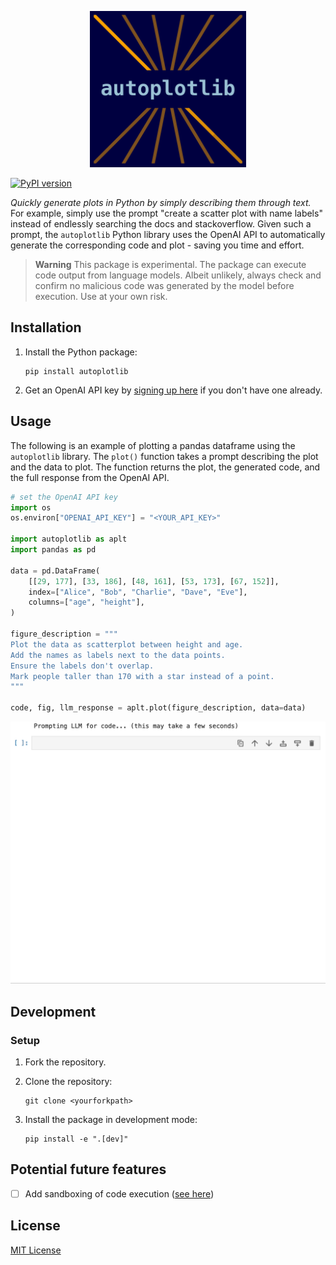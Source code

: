 <p align="center">
<img src="https://raw.githubusercontent.com/rdnfn/autoplotlib/main/docs/autoplotlib_logo.png" width="250" />
</p>

[![PyPI version](https://badge.fury.io/py/autoplotlib.svg)](https://pypi.org/project/autoplotlib/)

*Quickly generate plots in Python by simply describing them through text.* For example, simply use the prompt "create a scatter plot with name labels" instead of endlessly searching the docs and stackoverflow. Given such a prompt, the `autoplotlib` Python library uses the OpenAI API to automatically generate the corresponding code and plot - saving you time and effort.

> **Warning**
> This package is experimental. The package can execute code output from language models. Albeit unlikely, always check and confirm no malicious code was generated by the model before execution. Use at your own risk.

## Installation

1. Install the Python package:
    ```
    pip install autoplotlib
    ```
2. Get an OpenAI API key by [signing up here](https://platform.openai.com/overview) if you don't have one already.



## Usage

The following is an example of plotting a pandas dataframe using the `autoplotlib` library. The `plot()` function takes a prompt describing the plot and the data to plot. The function returns the plot, the generated code, and the full response from the OpenAI API.

```python
# set the OpenAI API key
import os
os.environ["OPENAI_API_KEY"] = "<YOUR_API_KEY>"

import autoplotlib as aplt
import pandas as pd

data = pd.DataFrame(
    [[29, 177], [33, 186], [48, 161], [53, 173], [67, 152]],
    index=["Alice", "Bob", "Charlie", "Dave", "Eve"],
    columns=["age", "height"],
)

figure_description = """
Plot the data as scatterplot between height and age.
Add the names as labels next to the data points.
Ensure the labels don't overlap.
Mark people taller than 170 with a star instead of a point.
"""

code, fig, llm_response = aplt.plot(figure_description, data=data)
```

<img src="https://raw.githubusercontent.com/rdnfn/autoplotlib/main/docs/autoplotlib_demo.gif" width="690" />

## Development

### Setup

1. Fork the repository.

2. Clone the repository:
    ```
    git clone <yourforkpath>
    ```

3. Install the package in development mode:
    ```
    pip install -e ".[dev]"
    ```

## Potential future features

- [ ] Add sandboxing of code execution ([see here](https://stackoverflow.com/questions/3068139/how-can-i-sandbox-python-in-pure-python#3068475))

## License

[MIT License](./LICENSE)
